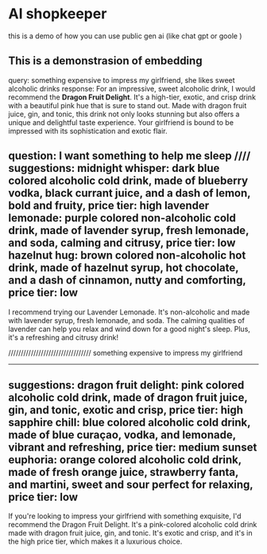 # AI shopkeeper 
this is a demo of how you can use public gen ai (like chat gpt or goole )

## This is a demonstrasion of embedding 

query: something expensive to impress my girlfriend, she likes sweet alcoholic drinks
response: For an impressive, sweet alcoholic drink, I would recommend the **Dragon Fruit Delight**. It's a high-tier, exotic, and crisp drink with a beautiful pink hue that is sure to stand out. Made with dragon fruit juice, gin, and tonic, this drink not only looks stunning but also offers a unique and delightful taste experience. Your girlfriend is bound to be impressed with its sophistication and exotic flair.



question: I want something to help me sleep
////
suggestions: 
 midnight whisper: dark blue colored alcoholic cold drink, made of blueberry vodka, black currant juice, and a dash of lemon, bold and fruity, price tier: high
lavender lemonade: purple colored non-alcoholic cold drink, made of lavender syrup, fresh lemonade, and soda, calming and citrusy, price tier: low
hazelnut hug: brown colored non-alcoholic hot drink, made of hazelnut syrup, hot chocolate, and a dash of cinnamon, nutty and comforting, price tier: low
--------------------


I recommend trying our Lavender Lemonade. It's non-alcoholic and made with lavender syrup, fresh lemonade, and soda. The calming qualities of lavender can help you relax and wind down for a good night's sleep. Plus, it's a refreshing and citrusy drink!


/////////////////////////////////
something expensive to impress my girlfriend


--------------------
suggestions: 
 dragon fruit delight: pink colored alcoholic cold drink, made of dragon fruit juice, gin, and tonic, exotic and crisp, price tier: high
sapphire chill: blue colored alcoholic cold drink, made of blue curaçao, vodka, and lemonade, vibrant and refreshing, price tier: medium
sunset euphoria: orange colored alcoholic cold drink, made of fresh orange juice, strawberry fanta, and martini, sweet and sour perfect for relaxing, price tier: low
--------------------


If you're looking to impress your girlfriend with something exquisite, I'd recommend the Dragon Fruit Delight. It's a pink-colored alcoholic cold drink made with dragon fruit juice, gin, and tonic. It's exotic and crisp, and it's in the high price tier, which makes it a luxurious choice.